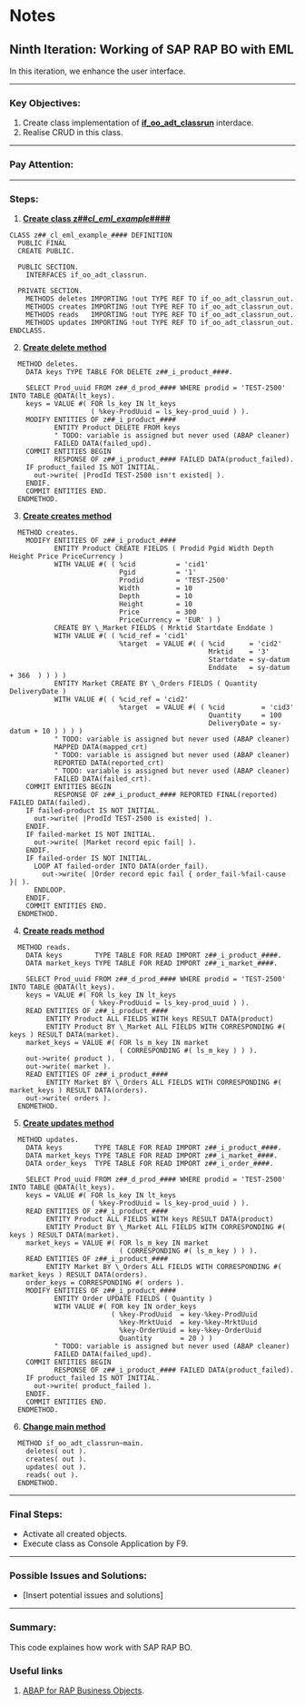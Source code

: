 # Notes

## Ninth Iteration: Working of SAP RAP BO with EML

In this iteration, we enhance the user interface.

---

### Key Objectives:

1. Create class implementation of **[if_oo_adt_classrun](./09_others#z##_cl_eml_example_)** interdace.
2. Realise CRUD in this class.

---

### Pay Attention:

---

### Steps:

1. **[Create class z##_cl_eml_example_####](./00_tables.md#z##_s_ext_incl_prod_)**

```ABAP
CLASS z##_cl_eml_example_#### DEFINITION
  PUBLIC FINAL
  CREATE PUBLIC.

  PUBLIC SECTION.
    INTERFACES if_oo_adt_classrun.

  PRIVATE SECTION.
    METHODS deletes IMPORTING !out TYPE REF TO if_oo_adt_classrun_out.
    METHODS creates IMPORTING !out TYPE REF TO if_oo_adt_classrun_out.
    METHODS reads   IMPORTING !out TYPE REF TO if_oo_adt_classrun_out.
    METHODS updates IMPORTING !out TYPE REF TO if_oo_adt_classrun_out.
ENDCLASS.
```

2. **[Create delete method](./00_tables.md#z##_s_ext_incl_mrkt_)**

```ABAP
  METHOD deletes.
    DATA keys TYPE TABLE FOR DELETE z##_i_product_####.

    SELECT Prod_uuid FROM z##_d_prod_#### WHERE prodid = 'TEST-2500' INTO TABLE @DATA(lt_keys).
    keys = VALUE #( FOR ls_key IN lt_keys
                    ( %key-ProdUuid = ls_key-prod_uuid ) ).
    MODIFY ENTITIES OF z##_i_product_####
           ENTITY Product DELETE FROM keys
           " TODO: variable is assigned but never used (ABAP cleaner)
           FAILED DATA(failed_upd).
    COMMIT ENTITIES BEGIN
           RESPONSE OF z##_i_product_#### FAILED DATA(product_failed).
    IF product_failed IS NOT INITIAL.
      out->write( |ProdId TEST-2500 isn't existed| ).
    ENDIF.
    COMMIT ENTITIES END.
  ENDMETHOD.
```

3. **[Create creates method](./00_tables.md#z##_s_ext_incl_mrkt_)**

```ABAP
  METHOD creates.
    MODIFY ENTITIES OF z##_i_product_####
           ENTITY Product CREATE FIELDS ( Prodid Pgid Width Depth Height Price PriceCurrency )
           WITH VALUE #( ( %cid          = 'cid1'
                           Pgid          = '1'
                           Prodid        = 'TEST-2500'
                           Width         = 10
                           Depth         = 10
                           Height        = 10
                           Price         = 300
                           PriceCurrency = 'EUR' ) )
           CREATE BY \_Market FIELDS ( Mrktid Startdate Enddate )
           WITH VALUE #( ( %cid_ref = 'cid1'
                           %target  = VALUE #( ( %cid      = 'cid2'
                                                 Mrktid    = '3'
                                                 Startdate = sy-datum
                                                 Enddate   = sy-datum + 366  ) ) ) )
           ENTITY Market CREATE BY \_Orders FIELDS ( Quantity DeliveryDate )
           WITH VALUE #( ( %cid_ref = 'cid2'
                           %target  = VALUE #( ( %cid         = 'cid3'
                                                 Quantity     = 100
                                                 DeliveryDate = sy-datum + 10 ) ) ) )
           " TODO: variable is assigned but never used (ABAP cleaner)
           MAPPED DATA(mapped_crt)
           " TODO: variable is assigned but never used (ABAP cleaner)
           REPORTED DATA(reported_crt)
           " TODO: variable is assigned but never used (ABAP cleaner)
           FAILED DATA(failed_crt).
    COMMIT ENTITIES BEGIN
           RESPONSE OF z##_i_product_#### REPORTED FINAL(reported) FAILED DATA(failed).
    IF failed-product IS NOT INITIAL.
      out->write( |ProdId TEST-2500 is existed| ).
    ENDIF.
    IF failed-market IS NOT INITIAL.
      out->write( |Market record epic fail| ).
    ENDIF.
    IF failed-order IS NOT INITIAL.
      LOOP AT failed-order INTO DATA(order_fail).
        out->write( |Order record epic fail { order_fail-%fail-cause }| ).
      ENDLOOP.
    ENDIF.
    COMMIT ENTITIES END.
  ENDMETHOD.
```

4. **[Create reads method](./00_tables.md#z##_s_ext_incl_mrkt_)**

```ABAP
  METHOD reads.
    DATA keys        TYPE TABLE FOR READ IMPORT z##_i_product_####.
    DATA market_keys TYPE TABLE FOR READ IMPORT z##_i_market_####.

    SELECT Prod_uuid FROM z##_d_prod_#### WHERE prodid = 'TEST-2500' INTO TABLE @DATA(lt_keys).
    keys = VALUE #( FOR ls_key IN lt_keys
                    ( %key-ProdUuid = ls_key-prod_uuid ) ).
    READ ENTITIES OF z##_i_product_####
         ENTITY Product ALL FIELDS WITH keys RESULT DATA(product)
         ENTITY Product BY \_Market ALL FIELDS WITH CORRESPONDING #( keys ) RESULT DATA(market).
    market_keys = VALUE #( FOR ls_m_key IN market
                           ( CORRESPONDING #( ls_m_key ) ) ).
    out->write( product ).
    out->write( market ).
    READ ENTITIES OF z##_i_product_####
         ENTITY Market BY \_Orders ALL FIELDS WITH CORRESPONDING #( market_keys ) RESULT DATA(orders).
    out->write( orders ).
  ENDMETHOD.
```

5. **[Create updates method](./00_tables.md#z##_s_ext_incl_mrkt_)**

```ABAP
  METHOD updates.
    DATA keys        TYPE TABLE FOR READ IMPORT z##_i_product_####.
    DATA market_keys TYPE TABLE FOR READ IMPORT z##_i_market_####.
    DATA order_keys  TYPE TABLE FOR READ IMPORT z##_i_order_####.

    SELECT Prod_uuid FROM z##_d_prod_#### WHERE prodid = 'TEST-2500' INTO TABLE @DATA(lt_keys).
    keys = VALUE #( FOR ls_key IN lt_keys
                    ( %key-ProdUuid = ls_key-prod_uuid ) ).
    READ ENTITIES OF z##_i_product_####
         ENTITY Product ALL FIELDS WITH keys RESULT DATA(product)
         ENTITY Product BY \_Market ALL FIELDS WITH CORRESPONDING #( keys ) RESULT DATA(market).
    market_keys = VALUE #( FOR ls_m_key IN market
                           ( CORRESPONDING #( ls_m_key ) ) ).
    READ ENTITIES OF z##_i_product_####
         ENTITY Market BY \_Orders ALL FIELDS WITH CORRESPONDING #( market_keys ) RESULT DATA(orders).
    order_keys = CORRESPONDING #( orders ).
    MODIFY ENTITIES OF z##_i_product_####
           ENTITY Order UPDATE FIELDS ( Quantity )
           WITH VALUE #( FOR key IN order_keys
                         ( %key-ProdUuid  = key-%key-ProdUuid
                           %key-MrktUuid  = key-%key-MrktUuid
                           %key-OrderUuid = key-%key-OrderUuid
                           Quantity       = 20 ) )
           " TODO: variable is assigned but never used (ABAP cleaner)
           FAILED DATA(failed_upd).
    COMMIT ENTITIES BEGIN
           RESPONSE OF z##_i_product_#### FAILED DATA(product_failed).
    IF product_failed IS NOT INITIAL.
      out->write( product_failed ).
    ENDIF.
    COMMIT ENTITIES END.
  ENDMETHOD.
```

6. **[Change main method](./00_tables.md#z##_s_ext_incl_mrkt_)**

```ABAP
  METHOD if_oo_adt_classrun~main.
    deletes( out ).
    creates( out ).
    updates( out ).
    reads( out ).
  ENDMETHOD.
```

---

### Final Steps:

- Activate all created objects.
- Execute class as Console Application by F9.

---

### Possible Issues and Solutions:

- [Insert potential issues and solutions]

---

### Summary:

This code explaines how work with SAP RAP BO.

### Useful links
1. [ABAP for RAP Business Objects](https://help.sap.com/doc/abapdocu_cp_index_htm/CLOUD/en-US/ABENABAP_FOR_RAP_BOS.html).
